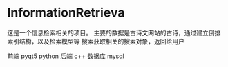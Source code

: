 # InformationRetrieva
这是一个信息检索相关的项目。
主要的数据是古诗文网站的古诗，通过建立倒排索引结构，以及检索模型等
搜索获取相关的搜索对象，返回给用户

前端 pyqt5 python
后端 c++
数据库 mysql
